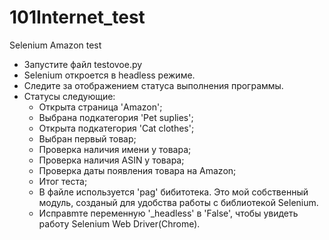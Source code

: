 # 101Internet_test
Selenium Amazon test
- Запустите файл testovoe.py
- Selenium откроется в headless режиме.
- Следите за отображением статуса выполнения программы.
- Статусы следующие:
    - Открыта страница 'Amazon';
    - Выбрана подкатегория 'Pet suplies';
    - Открыта подкатегория 'Cat clothes';
    - Выбран первый товар;
    - Проверка наличия имени у товара;
    - Проверка наличия ASIN у товара;
    - Проверка даты появления товара на Amazon;
    - Итог теста;
  - В файле используется 'pag' бибитотека. Это мой собственный модуль, созданый для удобства работы с библиотекой Selenium.
  - Исправmте переменную '_headless' в 'False', чтобы увидеть работу Selenium Web Driver(Chrome).
